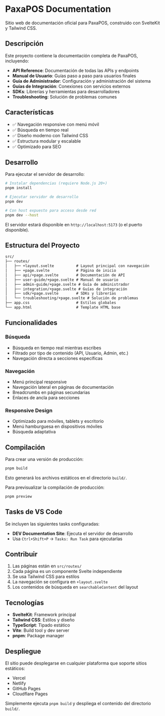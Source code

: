 # PaxaPOS Documentation

Sitio web de documentación oficial para PaxaPOS, construido con SvelteKit y Tailwind CSS.

## Descripción

Este proyecto contiene la documentación completa de PaxaPOS, incluyendo:

- **API Reference**: Documentación de todas las APIs y endpoints
- **Manual de Usuario**: Guías paso a paso para usuarios finales
- **Guía de Administrador**: Configuración y administración del sistema
- **Guías de Integración**: Conexiones con servicios externos
- **SDKs**: Librerías y herramientas para desarrolladores
- **Troubleshooting**: Solución de problemas comunes

## Características

- ✅ Navegación responsive con menú móvil
- ✅ Búsqueda en tiempo real
- ✅ Diseño moderno con Tailwind CSS
- ✅ Estructura modular y escalable
- ✅ Optimizado para SEO

## Desarrollo

Para ejecutar el servidor de desarrollo:

```bash
# Instalar dependencias (requiere Node.js 20+)
pnpm install

# Ejecutar servidor de desarrollo
pnpm dev

# Con host expuesto para acceso desde red
pnpm dev --host
```

El servidor estará disponible en `http://localhost:5173` (o el puerto disponible).

## Estructura del Proyecto

```txt
src/
├── routes/
│   ├── +layout.svelte          # Layout principal con navegación
│   ├── +page.svelte            # Página de inicio
│   ├── api/+page.svelte        # Documentación de API
│   ├── user-guide/+page.svelte # Manual de usuario
│   ├── admin-guide/+page.svelte # Guía de administrador
│   ├── integration/+page.svelte # Guías de integración
│   ├── sdk/+page.svelte        # SDKs y librerías
│   └── troubleshooting/+page.svelte # Solución de problemas
├── app.css                     # Estilos globales
└── app.html                    # Template HTML base
```

## Funcionalidades

### Búsqueda
- Búsqueda en tiempo real mientras escribes
- Filtrado por tipo de contenido (API, Usuario, Admin, etc.)
- Navegación directa a secciones específicas

### Navegación
- Menú principal responsive
- Navegación lateral en páginas de documentación
- Breadcrumbs en páginas secundarias
- Enlaces de ancla para secciones

### Responsive Design
- Optimizado para móviles, tablets y escritorio
- Menú hamburguesa en dispositivos móviles
- Búsqueda adaptativa

## Compilación

Para crear una versión de producción:

```bash
pnpm build
```

Esto generará los archivos estáticos en el directorio `build/`.

Para previsualizar la compilación de producción:

```bash
pnpm preview
```

## Tasks de VS Code

Se incluyen las siguientes tasks configuradas:

- **DEV Documentation Site**: Ejecuta el servidor de desarrollo
- Usa `Ctrl+Shift+P` → `Tasks: Run Task` para ejecutarlas

## Contribuir

1. Las páginas están en `src/routes/`
2. Cada página es un componente Svelte independiente
3. Se usa Tailwind CSS para estilos
4. La navegación se configura en `+layout.svelte`
5. Los contenidos de búsqueda en `searchableContent` del layout

## Tecnologías

- **SvelteKit**: Framework principal
- **Tailwind CSS**: Estilos y diseño
- **TypeScript**: Tipado estático
- **Vite**: Build tool y dev server
- **pnpm**: Package manager

## Despliegue

El sitio puede desplegarse en cualquier plataforma que soporte sitios estáticos:

- Vercel
- Netlify
- GitHub Pages
- Cloudflare Pages

Simplemente ejecuta `pnpm build` y despliega el contenido del directorio `build/`.
